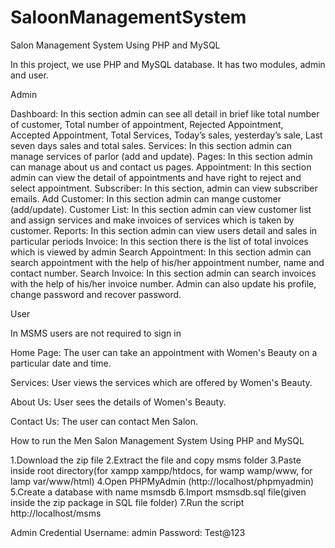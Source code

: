 # SaloonManagementSystem
Salon Management System Using PHP and MySQL

In this project, we use PHP and  MySQL database. It has two modules, admin and user.

Admin

Dashboard: In this section admin can see all detail in brief like total number of customer, Total number of appointment, Rejected Appointment, Accepted Appointment, Total Services, Today’s sales, yesterday’s sale, Last seven days sales and total sales.
Services: In this section admin can manage services of parlor (add and update).
Pages: In this section admin can manage about us and contact us pages.
Appointment: In this section admin can view the detail of appointments and have right to reject and select appointment.
Subscriber: In this section, admin can view subscriber emails.
Add Customer: In this section admin can mange customer (add/update).
Customer List: In this section admin can view customer list and assign services and make invoices of services which is taken by customer.
Reports: In this section admin can view users detail and sales in particular periods
Invoice: In this section there is the list of total invoices which is viewed by admin
Search Appointment: In this section admin can search appointment with the help of his/her appointment number, name and contact number.
Search Invoice: In this section admin can search invoices with the help of his/her invoice number.
Admin can also update his profile, change password and recover password.

User

In MSMS users are not required to sign in

Home Page: The user can take an appointment with Women's Beauty on a particular date and time.

Services: User views the services which are offered by Women's Beauty.

About Us: User sees the details of Women's Beauty.

Contact Us: The user can contact Men Salon.


How to run the Men Salon Management System Using PHP and MySQL

1.Download the zip file
2.Extract the file and copy msms folder
3.Paste inside root directory(for xampp xampp/htdocs, for wamp wamp/www, for lamp var/www/html)
4.Open PHPMyAdmin (http://localhost/phpmyadmin)
5.Create a database with name msmsdb
6.Import msmsdb.sql file(given inside the zip package in SQL file folder)
7.Run the script http://localhost/msms

Admin Credential
Username: admin
Password: Test@123
